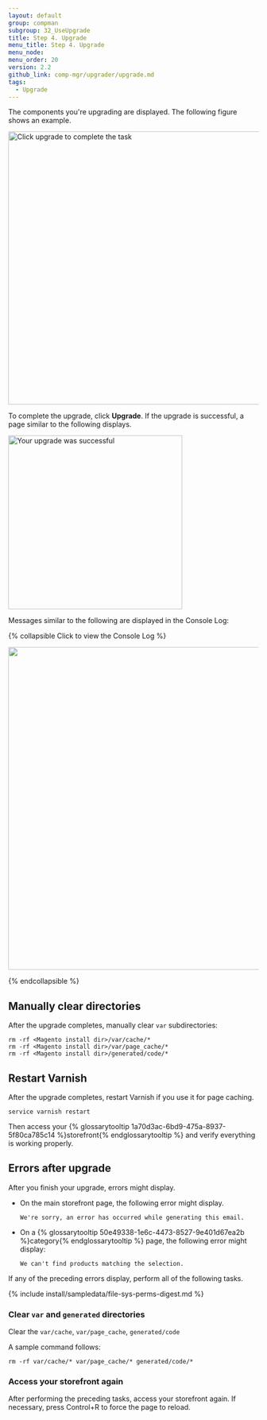 ```yaml
---
layout: default
group: compman
subgroup: 32_UseUpgrade
title: Step 4. Upgrade
menu_title: Step 4. Upgrade
menu_node:
menu_order: 20
version: 2.2
github_link: comp-mgr/upgrader/upgrade.md
tags:
  - Upgrade
---
```


The components you're upgrading are displayed. The following figure shows an example.

<img src="{{ site.baseurl }}common/images/upgr_upgrade.png" width="550px" alt="Click upgrade to complete the task">


To complete the upgrade, click **Upgrade**. If the upgrade is successful, a page similar to the following displays.

<img src="{{ site.baseurl }}common/images/upgr_success.png" width="350px" alt="Your upgrade was successful">

Messages similar to the following are displayed in the Console Log:

{% collapsible Click to view the Console Log %}

<img src="{{ site.baseurl }}common/images/upgrade-success-consolelog.png" width="650px">

{% endcollapsible %}

## Manually clear directories
After the upgrade completes, manually clear `var` subdirectories:

	rm -rf <Magento install dir>/var/cache/*
	rm -rf <Magento install dir>/var/page_cache/*
	rm -rf <Magento install dir>/generated/code/* 

## Restart Varnish
After the upgrade completes, restart Varnish if you use it for page caching.

	service varnish restart

Then access your {% glossarytooltip 1a70d3ac-6bd9-475a-8937-5f80ca785c14 %}storefront{% endglossarytooltip %} and verify everything is working properly.

## Errors after upgrade
After you finish your upgrade, errors might display.

*	On the main storefront page, the following error might display.

		We're sorry, an error has occurred while generating this email.
*	On a {% glossarytooltip 50e49338-1e6c-4473-8527-9e401d67ea2b %}category{% endglossarytooltip %} page, the following error might display:

		We can't find products matching the selection.
	
If any of the preceding errors display, perform all of the following tasks.

{% include install/sampledata/file-sys-perms-digest.md %}

### Clear `var` and `generated` directories
Clear the `var/cache`, 	`var/page_cache`, `generated/code`

A sample command follows:

	rm -rf var/cache/* var/page_cache/* generated/code/*

### Access your storefront again
After performing the preceding tasks, access your storefront again. If necessary, press Control+R to force the page to reload.
